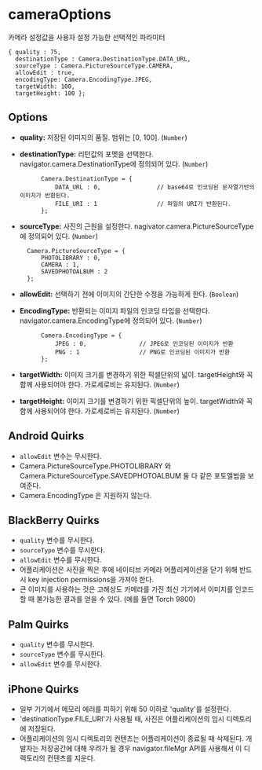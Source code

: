 cameraOptions
=============

카메라 설정값을 사용자 설정 가능한 선택적인 파라미터

    { quality : 75, 
      destinationType : Camera.DestinationType.DATA_URL, 
      sourceType : Camera.PictureSourceType.CAMERA, 
      allowEdit : true,
      encodingType: Camera.EncodingType.JPEG,
      targetWidth: 100,
      targetHeight: 100 };

Options
-------

- __quality:__ 저장된 이미지의 품질.  범위는 [0, 100]. (`Number`)

- __destinationType:__ 리턴값의 포멧을 선택한다.  navigator.camera.DestinationType에 정의되어 있다. (`Number`)
        
            Camera.DestinationType = {
                DATA_URL : 0,                // base64로 인코딩된 문자열기반의 이미지가 반환된다.
                FILE_URI : 1                 // 파일의 URI가 반환된다.
            };

- __sourceType:__ 사진의 근원을 설정한다.  nagivator.camera.PictureSourceType에 정의되어 있다. (`Number`)
     
        Camera.PictureSourceType = {
            PHOTOLIBRARY : 0,
            CAMERA : 1,
            SAVEDPHOTOALBUM : 2
        };

- __allowEdit:__ 선택하기 전에 이미지의 간단한 수정을 가능하게 한다. (`Boolean`)
  
- __EncodingType:__ 반환되는 이미지 파일의 인코딩 타입을 선택한다.  navigator.camera.EncodingType에 정의되어 있다. (`Number`)
        
            Camera.EncodingType = {
                JPEG : 0,               // JPEG로 인코딩된 이미지가 반환
                PNG : 1                 // PNG로 인코딩된 이미지가 반환
            };

- __targetWidth:__ 이미지 크기를 변경하기 위한 픽셀단위의 넓이.  targetHeight와 꼭 함께 사용되어야 한다.  가로세로비는 유지된다. (`Number`)
- __targetHeight:__ 이미지 크기를 변경하기 위한 픽셀단위의 높이.  targetWidth와 꼭 함께 사용되어야 한다. 가로세로비는 유지된다. (`Number`)
  
Android Quirks
--------------

- `allowEdit` 변수는 무시한다.
- Camera.PictureSourceType.PHOTOLIBRARY 와 Camera.PictureSourceType.SAVEDPHOTOALBUM 둘 다 같은 포토앨범을 보여준다.
- Camera.EncodingType 은 지원하지 않는다.

BlackBerry Quirks
-----------------

- `quality` 변수를 무시한다.
- `sourceType` 변수를 무시한다.
- `allowEdit` 변수를 무시한다.
- 어플리케이션은 사진을 찍은 후에 네이티브 카메라 어플리케이션을 닫기 위해 반드시 key injection permissions을 가져야 한다.
- 큰 이미지를 사용하는 것은 고해상도 카메라를 가진 최신 기기에서 이미지를 인코드할 때 불가능한 결과를 얻을 수 있다. (예를 들면 Torch 9800)

Palm Quirks
-----------

- `quality` 변수를 무시한다.
- `sourceType` 변수를 무시한다.
- `allowEdit` 변수를 무시한다.

iPhone Quirks
--------------

- 일부 기기에서 메모리 에러를 피하기 위해 50 이하로 'quality'를 설정한다.
- 'destinationType.FILE_URI'가 사용될 때, 사진은 어플리케이션의 임시 디렉토리에 저장된다.
- 어플리케이션의 임시 디렉토리의 컨텐츠는 어플리케이션이 종료될 때 삭제된다. 개발자는 저장공간에 대해 우려가 될 경우 navigator.fileMgr API를 사용해서 이 디렉토리의 컨텐츠를 지운다.

           

